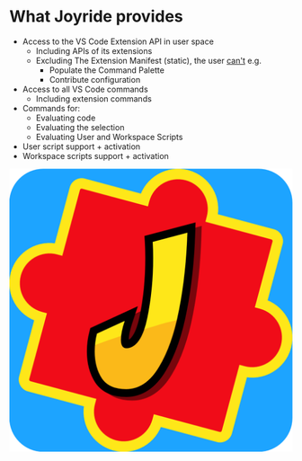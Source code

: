 # What Joyride provides

<div class="slide">
<div>

* Access to the VS Code Extension API in user space
    * Including APIs of its extensions
    * Excluding The Extension Manifest (static), the user <u>can't</u> e.g.
        * Populate the Command Palette
        * Contribute configuration
* Access to all VS Code commands
    * Including extension commands
* Commands for:
    * Evaluating code
    * Evaluating the selection
    * Evaluating User and Workspace Scripts
* User script support + activation
* Workspace scripts support + activation
</div>
<div class="f-08">
<div class="imageBox">
<img src="images/joyride.png">
</div>
</div>
</div>